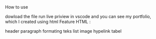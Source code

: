 How to use

dowload the file
run live priview in vscode
and you can see my portfolio, which I created using html
Feature HTML :

header
paragraph
formating teks
list
image
hypelink
tabel
